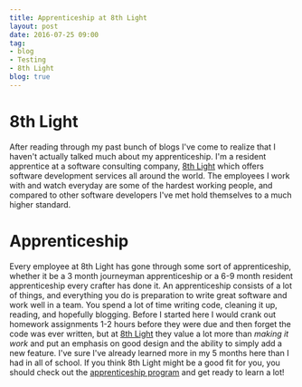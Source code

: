 ```yaml
---                          
title: Apprenticeship at 8th Light                  
layout: post         
date: 2016-07-25 09:00                         
tag:                             
- blog                        
- Testing                              
- 8th Light
blog: true                            
--- 
```

# 8th Light
After reading through my past bunch of blogs I've come to realize that I haven't actually talked much about my apprenticeship.
I'm a resident apprentice at a software consulting company, [8th Light](https://8thlight.com) which offers software development services all around the world. The employees I work with and watch everyday are some of the hardest working people, and compared to other software developers I've met hold themselves to a much higher standard.

# Apprenticeship
Every employee at 8th Light has gone through some sort of apprenticeship, whether it be a 3 month journeyman apprenticeship or a 6-9 month resident apprenticeship every crafter has done it. An apprenticeship consists of a lot of things, and everything you do is preparation to write great software and work well in a team. You spend a lot of time writing code, cleaning it up, reading, and hopefully blogging. Before I started here I would crank out homework assignments 1-2 hours before they were due and then forget the code was ever written, but at [8th Light](https://8thlight.com) they value a lot more than _making it work_ and put an emphasis on good design and the ability to simply add a new feature. I've sure I've already learned more in my 5 months here than I had in all of school. If you think 8th Light might be a good fit for you, you should check out the [apprenticeship program](https://8thlight.com/apprenticeship/) and get ready to learn a lot!